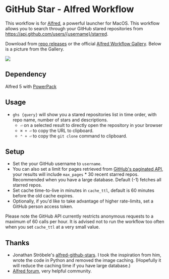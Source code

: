 # GitHub Star - Alfred Workflow


This workflow is for [Alfred](https://www.alfredapp.com/), a powerful launcher for MacOS. This workflow allows you to search through your GitHub stared repositories from https://api.github.com/users/{username}/starred.

Download from [repo releases](https://github.com/ychen-97/alfred-github-star/releases) or the official [Alfred Workflow Gallery](https://alfred.app/workflows/yinanc/github-star/). Below is a picture from the Gallery.

![](https://alfred.app/workflows/yinanc/github-star/images/ghs.png)

## Dependency
Alfred 5 with [PowerPack](https://www.alfredapp.com/powerpack/)

## Usage

- `ghs {query}`  will show you a stared repositories list in time order, with repo name, number of stars and descriptions.
   - `⏎`  on a selected result to directly open the repository in your browser
   - `⌘ + ⏎` to copy the URL to clipboard.
   - `⌃ + ⏎` to copy the `git clone` command to clipboard.

## Setup

- Set the your GitHub username to `username`.
- You can also set a limit for pages retrieved from [GitHub's paginated API](https://docs.github.com/en/rest/guides/using-pagination-in-the-rest-api), your results will include `max_pages` * 30 recent starred repos. Recommended when you have a large database. Default (-1) fetches all starred repos.
- Set cache time-to-live in minutes in `cache_ttl`, default is 60 minutes before the old cache expires.
- Optionally, if you'd like to take advantage of higher rate-limits, set a GitHub person access token.

Please note the GitHub API currently restricts anonymous requests to a maximum of 60 calls per hour. It is advised not to run the workflow too often when you set `cache_ttl` at a very small value.

## Thanks

- Jonathan Ströbele's [alfred-github-stars](https://github.com/stroebjo/alfred-github-stars). I took the inspiration from him, wrote the code in Python and removed the image caching. (Hopefully it will reduce the caching time if you have large database.)
- [Alfred forum](https://www.alfredforum.com/), very helpful community.
